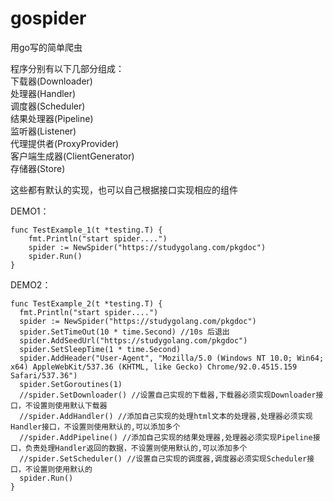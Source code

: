 # gospider
用go写的简单爬虫

程序分别有以下几部分组成：       
    下载器(Downloader)     
    处理器(Handler)        
    调度器(Scheduler)      
    结果处理器(Pipeline)     
    监听器(Listener)       
    代理提供者(ProxyProvider)        
    客户端生成器(ClientGenerator)     
    存储器(Store)      

这些都有默认的实现，也可以自己根据接口实现相应的组件      

DEMO1：

    func TestExample_1(t *testing.T) {
        fmt.Println("start spider....")
        spider := NewSpider("https://studygolang.com/pkgdoc")
        spider.Run()
    }

DEMO2：

    func TestExample_2(t *testing.T) {
      fmt.Println("start spider....")
      spider := NewSpider("https://studygolang.com/pkgdoc")
      spider.SetTimeOut(10 * time.Second) //10s 后退出
      spider.AddSeedUrl("https://studygolang.com/pkgdoc")
      spider.SetSleepTime(1 * time.Second)
      spider.AddHeader("User-Agent", "Mozilla/5.0 (Windows NT 10.0; Win64; x64) AppleWebKit/537.36 (KHTML, like Gecko) Chrome/92.0.4515.159 Safari/537.36")
      spider.SetGoroutines(1)
      //spider.SetDownloader() //设置自己实现的下载器,下载器必须实现Downloader接口，不设置则使用默认下载器
      //spider.AddHandler() //添加自己实现的处理html文本的处理器,处理器必须实现Handler接口，不设置则使用默认的,可以添加多个
      //spider.AddPipeline() //添加自己实现的结果处理器,处理器必须实现Pipeline接口，负责处理Handler返回的数据，不设置则使用默认的,可以添加多个
      //spider.SetScheduler() //设置自己实现的调度器,调度器必须实现Scheduler接口，不设置则使用默认的
      spider.Run()
    }


